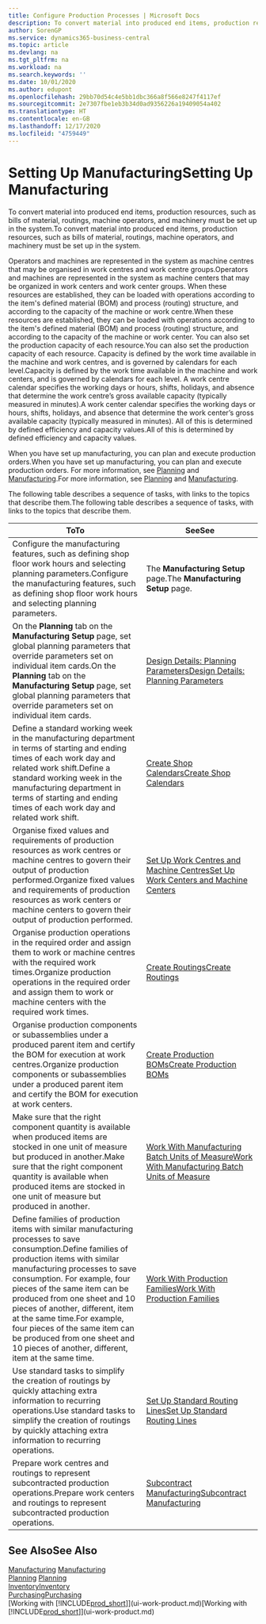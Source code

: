 ```yaml
---
title: Configure Production Processes | Microsoft Docs
description: To convert material into produced end items, production resources, such as bills of material, routings, machine operators, and machinery must be set up in the system.
author: SorenGP
ms.service: dynamics365-business-central
ms.topic: article
ms.devlang: na
ms.tgt_pltfrm: na
ms.workload: na
ms.search.keywords: ''
ms.date: 10/01/2020
ms.author: edupont
ms.openlocfilehash: 29bb70d54c4e5bb1dbc366a8f566e8247f4117ef
ms.sourcegitcommit: 2e7307fbe1eb3b34d0ad9356226a19409054a402
ms.translationtype: HT
ms.contentlocale: en-GB
ms.lasthandoff: 12/17/2020
ms.locfileid: "4759449"
---
```

# <a name="setting-up-manufacturing"></a><span data-ttu-id="1cc09-103">Setting Up Manufacturing</span><span class="sxs-lookup"><span data-stu-id="1cc09-103">Setting Up Manufacturing</span></span>
<span data-ttu-id="1cc09-104">To convert material into produced end items, production resources, such as bills of material, routings, machine operators, and machinery must be set up in the system.</span><span class="sxs-lookup"><span data-stu-id="1cc09-104">To convert material into produced end items, production resources, such as bills of material, routings, machine operators, and machinery must be set up in the system.</span></span>

<span data-ttu-id="1cc09-105">Operators and machines are represented in the system as machine centres that may be organised in work centres and work centre groups.</span><span class="sxs-lookup"><span data-stu-id="1cc09-105">Operators and machines are represented in the system as machine centers that may be organized in work centers and work center groups.</span></span> <span data-ttu-id="1cc09-106">When these resources are established, they can be loaded with operations according to the item's defined material (BOM) and process (routing) structure, and according to the capacity of the machine or work centre.</span><span class="sxs-lookup"><span data-stu-id="1cc09-106">When these resources are established, they can be loaded with operations according to the item's defined material (BOM) and process (routing) structure, and according to the capacity of the machine or work center.</span></span> <span data-ttu-id="1cc09-107">You can also set the production capacity of each resource.</span><span class="sxs-lookup"><span data-stu-id="1cc09-107">You can also set the production capacity of each resource.</span></span> <span data-ttu-id="1cc09-108">Capacity is defined by the work time available in the machine and work centres, and is governed by calendars for each level.</span><span class="sxs-lookup"><span data-stu-id="1cc09-108">Capacity is defined by the work time available in the machine and work centers, and is governed by calendars for each level.</span></span> <span data-ttu-id="1cc09-109">A work centre calendar specifies the working days or hours, shifts, holidays, and absence that determine the work centre’s gross available capacity (typically measured in minutes).</span><span class="sxs-lookup"><span data-stu-id="1cc09-109">A work center calendar specifies the working days or hours, shifts, holidays, and absence that determine the work center’s gross available capacity (typically measured in minutes).</span></span> <span data-ttu-id="1cc09-110">All of this is determined by defined efficiency and capacity values.</span><span class="sxs-lookup"><span data-stu-id="1cc09-110">All of this is determined by defined efficiency and capacity values.</span></span>  

<span data-ttu-id="1cc09-111">When you have set up manufacturing, you can plan and execute production orders.</span><span class="sxs-lookup"><span data-stu-id="1cc09-111">When you have set up manufacturing, you can plan and execute production orders.</span></span> <span data-ttu-id="1cc09-112">For more information, see [Planning](production-planning.md) and [Manufacturing](production-manage-manufacturing.md).</span><span class="sxs-lookup"><span data-stu-id="1cc09-112">For more information, see [Planning](production-planning.md) and [Manufacturing](production-manage-manufacturing.md).</span></span>  



 <span data-ttu-id="1cc09-113">The following table describes a sequence of tasks, with links to the topics that describe them.</span><span class="sxs-lookup"><span data-stu-id="1cc09-113">The following table describes a sequence of tasks, with links to the topics that describe them.</span></span>   

|<span data-ttu-id="1cc09-114">**To**</span><span class="sxs-lookup"><span data-stu-id="1cc09-114">**To**</span></span>|<span data-ttu-id="1cc09-115">**See**</span><span class="sxs-lookup"><span data-stu-id="1cc09-115">**See**</span></span>|  
|------------|-------------|  
|<span data-ttu-id="1cc09-116">Configure the manufacturing features, such as defining shop floor work hours and selecting planning parameters.</span><span class="sxs-lookup"><span data-stu-id="1cc09-116">Configure the manufacturing features, such as defining shop floor work hours and selecting planning parameters.</span></span>|<span data-ttu-id="1cc09-117">The **Manufacturing Setup** page.</span><span class="sxs-lookup"><span data-stu-id="1cc09-117">The **Manufacturing Setup** page.</span></span>|
|<span data-ttu-id="1cc09-118">On the **Planning** tab on the **Manufacturing Setup** page, set global planning parameters that override parameters set on individual item cards.</span><span class="sxs-lookup"><span data-stu-id="1cc09-118">On the **Planning** tab on the **Manufacturing Setup** page, set global planning parameters that override parameters set on individual item cards.</span></span>|[<span data-ttu-id="1cc09-119">Design Details: Planning Parameters</span><span class="sxs-lookup"><span data-stu-id="1cc09-119">Design Details: Planning Parameters</span></span>](design-details-planning-parameters.md)|
|<span data-ttu-id="1cc09-120">Define a standard working week in the manufacturing department in terms of starting and ending times of each work day and related work shift.</span><span class="sxs-lookup"><span data-stu-id="1cc09-120">Define a standard working week in the manufacturing department in terms of starting and ending times of each work day and related work shift.</span></span>|[<span data-ttu-id="1cc09-121">Create Shop Calendars</span><span class="sxs-lookup"><span data-stu-id="1cc09-121">Create Shop Calendars</span></span>](production-how-to-create-work-center-calendars.md)|  
|<span data-ttu-id="1cc09-122">Organise fixed values and requirements of production resources as work centres or machine centres to govern their output of production performed.</span><span class="sxs-lookup"><span data-stu-id="1cc09-122">Organize fixed values and requirements of production resources as work centers or machine centers to govern their output of production performed.</span></span>|[<span data-ttu-id="1cc09-123">Set Up Work Centres and Machine Centres</span><span class="sxs-lookup"><span data-stu-id="1cc09-123">Set Up Work Centers and Machine Centers</span></span>](production-how-to-set-up-work-and-machine-centers.md)|
|<span data-ttu-id="1cc09-124">Organise production operations in the required order and assign them to work or machine centres with the required work times.</span><span class="sxs-lookup"><span data-stu-id="1cc09-124">Organize production operations in the required order and assign them to work or machine centers with the required work times.</span></span>|[<span data-ttu-id="1cc09-125">Create Routings</span><span class="sxs-lookup"><span data-stu-id="1cc09-125">Create Routings</span></span>](production-how-to-create-routings.md)|
|<span data-ttu-id="1cc09-126">Organise production components or subassemblies under a produced parent item and certify the BOM for execution at work centres.</span><span class="sxs-lookup"><span data-stu-id="1cc09-126">Organize production components or subassemblies under a produced parent item and certify the BOM for execution at work centers.</span></span>|[<span data-ttu-id="1cc09-127">Create Production BOMs</span><span class="sxs-lookup"><span data-stu-id="1cc09-127">Create Production BOMs</span></span>](production-how-to-create-production-boms.md)|
|<span data-ttu-id="1cc09-128">Make sure that the right component quantity is available when produced items are stocked in one unit of measure but produced in another.</span><span class="sxs-lookup"><span data-stu-id="1cc09-128">Make sure that the right component quantity is available when produced items are stocked in one unit of measure but produced in another.</span></span>|[<span data-ttu-id="1cc09-129">Work With Manufacturing Batch Units of Measure</span><span class="sxs-lookup"><span data-stu-id="1cc09-129">Work With Manufacturing Batch Units of Measure</span></span>](production-how-to-use-the-manufacturing-batch-unit-of-measure.md)|  
|<span data-ttu-id="1cc09-130">Define families of production items with similar manufacturing processes to save consumption.</span><span class="sxs-lookup"><span data-stu-id="1cc09-130">Define families of production items with similar manufacturing processes to save consumption.</span></span> <span data-ttu-id="1cc09-131">For example, four pieces of the same item can be produced from one sheet and 10 pieces of another, different, item at the same time.</span><span class="sxs-lookup"><span data-stu-id="1cc09-131">For example, four pieces of the same item can be produced from one sheet and 10 pieces of another, different, item at the same time.</span></span>|[<span data-ttu-id="1cc09-132">Work With Production Families</span><span class="sxs-lookup"><span data-stu-id="1cc09-132">Work With Production Families</span></span>](production-how-work-family.md)|
|<span data-ttu-id="1cc09-133">Use standard tasks to simplify the creation of routings by quickly attaching extra information to recurring operations.</span><span class="sxs-lookup"><span data-stu-id="1cc09-133">Use standard tasks to simplify the creation of routings by quickly attaching extra information to recurring operations.</span></span>|[<span data-ttu-id="1cc09-134">Set Up Standard Routing Lines</span><span class="sxs-lookup"><span data-stu-id="1cc09-134">Set Up Standard Routing Lines</span></span>](production-how-set-up-standard-routing-lines.md)|  
|<span data-ttu-id="1cc09-135">Prepare work centres and routings to represent subcontracted production operations.</span><span class="sxs-lookup"><span data-stu-id="1cc09-135">Prepare work centers and routings to represent subcontracted production operations.</span></span>|[<span data-ttu-id="1cc09-136">Subcontract Manufacturing</span><span class="sxs-lookup"><span data-stu-id="1cc09-136">Subcontract Manufacturing</span></span>](production-how-to-subcontract-manufacturing.md)|  

## <a name="see-also"></a><span data-ttu-id="1cc09-137">See Also</span><span class="sxs-lookup"><span data-stu-id="1cc09-137">See Also</span></span>
<span data-ttu-id="1cc09-138">[Manufacturing](production-manage-manufacturing.md)  </span><span class="sxs-lookup"><span data-stu-id="1cc09-138">[Manufacturing](production-manage-manufacturing.md)  </span></span>  
<span data-ttu-id="1cc09-139">[Planning](production-planning.md) </span><span class="sxs-lookup"><span data-stu-id="1cc09-139">[Planning](production-planning.md) </span></span>  
[<span data-ttu-id="1cc09-140">Inventory</span><span class="sxs-lookup"><span data-stu-id="1cc09-140">Inventory</span></span>](inventory-manage-inventory.md)  
[<span data-ttu-id="1cc09-141">Purchasing</span><span class="sxs-lookup"><span data-stu-id="1cc09-141">Purchasing</span></span>](purchasing-manage-purchasing.md)  
<span data-ttu-id="1cc09-142">[Working with [!INCLUDE[prod_short](includes/prod_short.md)]](ui-work-product.md)</span><span class="sxs-lookup"><span data-stu-id="1cc09-142">[Working with [!INCLUDE[prod_short](includes/prod_short.md)]](ui-work-product.md)</span></span>
